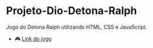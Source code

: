 # Projeto-Dio-Detona-Ralph
Jogo do Detona Ralph utilizando HTML, CSS e JavaScript.

- 🎮 [Link do jogo](https://brenno111.github.io/Projeto-Dio-Detona-Ralph/)

